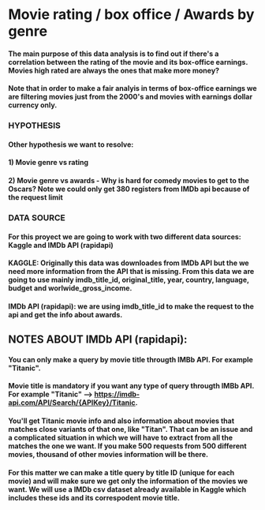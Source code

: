 # Movie rating / box office / Awards by genre

#### The main purpose of this data analysis is to find out if there's a correlation between the rating of the movie and its box-office earnings. Movies high rated are always the ones that make more money?

#### Note that in order to make a fair analyis in terms of box-office earnings we are filtering movies just from the 2000's and movies with earnings dollar currency only.

### HYPOTHESIS

#### Other hypothesis we want to resolve:
####  1) Movie genre vs rating 
####  2) Movie genre vs awards - Why is hard for comedy movies to get to the Oscars? Note we could only get 380 registers from IMDb api because of the request limit


### DATA SOURCE

#### For this proyect we are going to work with two different data sources: Kaggle and IMDb API (rapidapi)
#### KAGGLE: Originally this data was downloades from IMDb API but the we need more information from the API that is missing. From this data we are going to use mainly imdb_title_id, original_title, year, country, language, budget and worlwide_gross_income.
#### IMDb API (rapidapi): we are using imdb_title_id to make the request to the api and get the info about awards.
## NOTES ABOUT IMDb API (rapidapi): 

#### You can only make a query by movie title througth IMBb API.  For example "Titanic".
#### Movie title is mandatory if you want any type of query througth IMBb API.  For example "Titanic" --> https://imdb-api.com/API/Search/{APIKey}/Titanic.
#### You'll get Titanic movie info and also information about movies that matches close variants of that one, like "Titan". That can be an issue and a complicated situation in which we will have to extract from all the matches the one we want. If you make 500 requests from 500 different movies, thousand of other movies information will be there.
#### For this matter we can make a title query by title ID (unique for each movie) and will make sure we get only the information of the movies we want.  We will use a IMDb csv dataset already available in Kaggle which includes these ids and its correspodent movie title.
